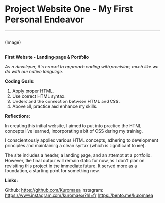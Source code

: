 # Project Website One - My First Personal Endeavor

---

## 
(Image)
## 

**First Website - Landing-page & Portfolio**

*As a developer, it's crucial to approach coding with precision, much like we do with our native language.*

**Coding Goals:**

1. Apply proper HTML.
2. Use correct HTML syntax.
3. Understand the connection between HTML and CSS.
4. Above all, practice and enhance my skills.

**Reflections:**

In creating this initial website, I aimed to put into practice the HTML concepts I've learned, incorporating a bit of CSS during my training.

I conscientiously applied various HTML concepts, adhering to development principles and maintaining a clean syntax (which is significant to me).

The site includes a header, a landing page, and an attempt at a portfolio. However, the final output will remain static for now, as I don't plan on revisiting this project in the immediate future. It served more as a foundation, a starting point for something new.

**Links:**

Github: https://github.com/Kuromaea
Instagram: https://www.instagram.com/kuromaea/?hl=fr
https://bento.me/kuromaea


